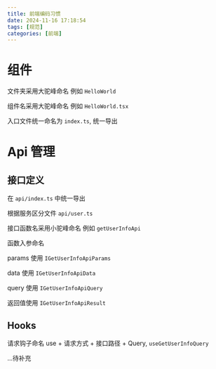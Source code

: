 ```yaml
---
title: 前端编码习惯
date: 2024-11-16 17:18:54
tags: [规范]
categories: [前端]
---
```


# 组件

文件夹采用大驼峰命名 例如 `HelloWorld`

组件名采用大驼峰命名 例如 `HelloWorld.tsx`

入口文件统一命名为 `index.ts`, 统一导出

# Api 管理

## 接口定义

在 `api/index.ts` 中统一导出

根据服务区分文件 `api/user.ts`

接口函数名采用小驼峰命名 例如 `getUserInfoApi`

函数入参命名

params 使用 `IGetUserInfoApiParams`

data 使用 `IGetUserInfoApiData`

query 使用 `IGetUserInfoApiQuery`

返回值使用 `IGetUserInfoApiResult`

## Hooks

请求钩子命名 use + 请求方式 + 接口路径 + Query, `useGetUserInfoQuery`

...待补充